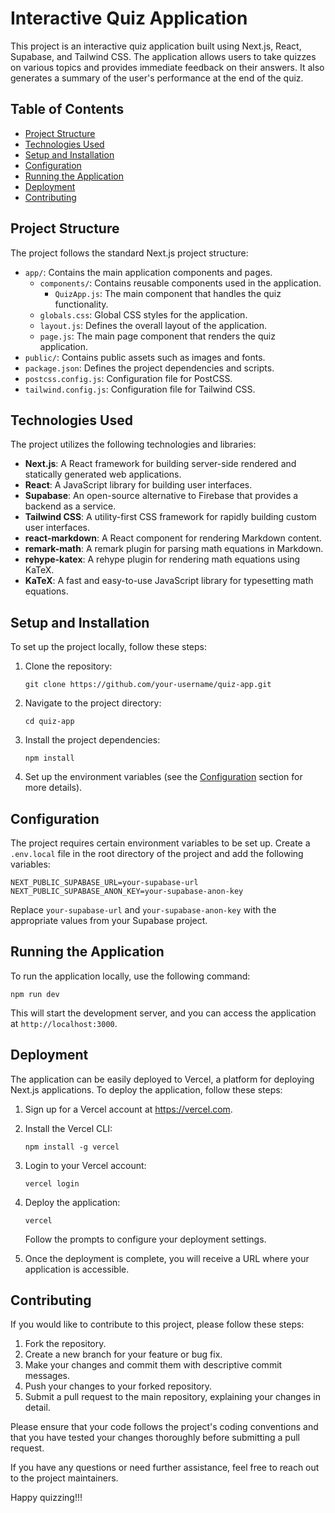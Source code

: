 
# Interactive Quiz Application

This project is an interactive quiz application built using Next.js, React, Supabase, and Tailwind CSS. The application allows users to take quizzes on various topics and provides immediate feedback on their answers. It also generates a summary of the user's performance at the end of the quiz.

## Table of Contents

- [Project Structure](#project-structure)
- [Technologies Used](#technologies-used)
- [Setup and Installation](#setup-and-installation)
- [Configuration](#configuration)
- [Running the Application](#running-the-application)
- [Deployment](#deployment)
- [Contributing](#contributing)

## Project Structure

The project follows the standard Next.js project structure:

- `app/`: Contains the main application components and pages.
  - `components/`: Contains reusable components used in the application.
    - `QuizApp.js`: The main component that handles the quiz functionality.
  - `globals.css`: Global CSS styles for the application.
  - `layout.js`: Defines the overall layout of the application.
  - `page.js`: The main page component that renders the quiz application.
- `public/`: Contains public assets such as images and fonts.
- `package.json`: Defines the project dependencies and scripts.
- `postcss.config.js`: Configuration file for PostCSS.
- `tailwind.config.js`: Configuration file for Tailwind CSS.

## Technologies Used

The project utilizes the following technologies and libraries:

- **Next.js**: A React framework for building server-side rendered and statically generated web applications.
- **React**: A JavaScript library for building user interfaces.
- **Supabase**: An open-source alternative to Firebase that provides a backend as a service.
- **Tailwind CSS**: A utility-first CSS framework for rapidly building custom user interfaces.
- **react-markdown**: A React component for rendering Markdown content.
- **remark-math**: A remark plugin for parsing math equations in Markdown.
- **rehype-katex**: A rehype plugin for rendering math equations using KaTeX.
- **KaTeX**: A fast and easy-to-use JavaScript library for typesetting math equations.

## Setup and Installation

To set up the project locally, follow these steps:

1. Clone the repository:

   ```shell
   git clone https://github.com/your-username/quiz-app.git
   ```

2. Navigate to the project directory:

   ```shell
   cd quiz-app
   ```

3. Install the project dependencies:

   ```shell
   npm install
   ```

4. Set up the environment variables (see the [Configuration](#configuration) section for more details).

## Configuration

The project requires certain environment variables to be set up. Create a `.env.local` file in the root directory of the project and add the following variables:

```plaintext
NEXT_PUBLIC_SUPABASE_URL=your-supabase-url
NEXT_PUBLIC_SUPABASE_ANON_KEY=your-supabase-anon-key
```

Replace `your-supabase-url` and `your-supabase-anon-key` with the appropriate values from your Supabase project.

## Running the Application

To run the application locally, use the following command:

```shell
npm run dev
```

This will start the development server, and you can access the application at `http://localhost:3000`.

## Deployment

The application can be easily deployed to Vercel, a platform for deploying Next.js applications. To deploy the application, follow these steps:

1. Sign up for a Vercel account at https://vercel.com.
2. Install the Vercel CLI:

   ```shell
   npm install -g vercel
   ```

3. Login to your Vercel account:

   ```shell
   vercel login
   ```

4. Deploy the application:

   ```shell
   vercel
   ```

   Follow the prompts to configure your deployment settings.

5. Once the deployment is complete, you will receive a URL where your application is accessible.

## Contributing

If you would like to contribute to this project, please follow these steps:

1. Fork the repository.
2. Create a new branch for your feature or bug fix.
3. Make your changes and commit them with descriptive commit messages.
4. Push your changes to your forked repository.
5. Submit a pull request to the main repository, explaining your changes in detail.

Please ensure that your code follows the project's coding conventions and that you have tested your changes thoroughly before submitting a pull request.

If you have any questions or need further assistance, feel free to reach out to the project maintainers.

Happy quizzing!!!
